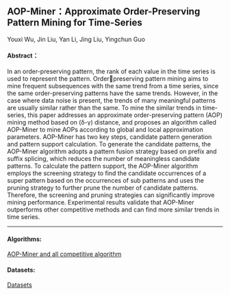 ##  AOP-Miner：Approximate Order-Preserving Pattern Mining for Time-Series

Youxi Wu, Jin Liu, Yan Li, Jing Liu, Yingchun Guo 

####  Abstract：
In an order-preserving pattern, the rank of each value in the time series is used to represent the pattern. Orderpreserving pattern mining aims to mine frequent subsequences with the same trend from a time series, since the same order-preserving patterns have the same trends. However, in the case where data noise is present, the trends of many meaningful patterns are usually similar rather than the same. To mine the similar trends in time-series, this paper addresses an approximate order-preserving pattern (AOP) mining method based on (δ-γ) distance, and proposes an algorithm called AOP-Miner to mine AOPs according to global and local approximation parameters. AOP-Miner has two key steps, candidate pattern generation and pattern support calculation. To generate the candidate patterns, the AOP-Miner algorithm adopts a pattern fusion strategy based on prefix and suffix splicing, which reduces the number of meaningless candidate patterns. To calculate the pattern support, the AOP-Miner algorithm employs the
screening strategy to find the candidate occurrences of a super pattern based on the occurrences of sub patterns and uses the pruning strategy to further prune the number of candidate patterns. Therefore, the screening and pruning strategies can significantly improve mining performance. Experimental results validate that AOP-Miner outperforms other competitive methods and can find more similar trends in time series.

---

#### Algorithms:
[AOP-Miner and all competitive algorithm](https://github.com/wuc567/Pattern-Mining/tree/master/AOP-Miner/algorithms)

#### Datasets:
[Datasets](https://github.com/wuc567/Pattern-Mining/tree/master/AOP-Miner/datasets)

